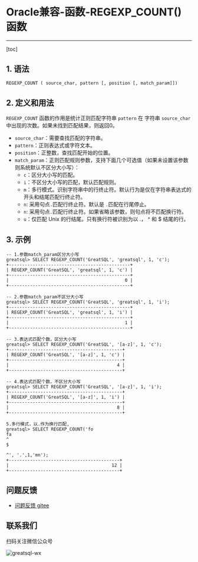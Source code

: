 # Oracle兼容-函数-REGEXP_COUNT()函数
---
[toc]

## 1. 语法

```sql
REGEXP_COUNT ( source_char, pattern [, position [, match_param]])
```

## 2. 定义和用法
`REGEXP_COUNT` 函数的作用是统计正则匹配字符串 `pattern` 在 字符串 `source_char` 中出现的次数。如果未找到匹配结果，则返回0。

- `source_char`：需要查找匹配的字符串。
- `pattern`：正则表达式或字符文本。
- `position`：正整数，查找匹配开始的位置。
- `match_param`：正则匹配规则参数，支持下面几个可选值（如果未设置该参数则系统默认不区分大小写）：
  - `c`：区分大小写的匹配。
  - `i`：不区分大小写的匹配，默认匹配规则。
  - `m`：多行模式。识别字符串中的行终止符。默认行为是仅在字符串表达式的开头和结尾匹配行终止符。
  - `n`: 采用句点`.`匹配行终止符。默认是 `.`匹配在行尾停止。
  - `n`: 采用句点`.`匹配行终止符。如果省略该参数，则句点将不匹配换行符。
  - `u`：仅匹配 Unix 的行结尾。只有换行符被识别为以 .， ^ 和 $ 结尾的行。

## 3. 示例
```
-- 1.参数match_param区分大小写
greatsql> SELECT REGEXP_COUNT('GreatSQL', 'greatsql', 1, 'c');
+----------------------------------------------+
| REGEXP_COUNT('GreatSQL', 'greatsql', 1, 'c') |
+----------------------------------------------+
|                                            0 |
+----------------------------------------------+

-- 2.参数match_param不区分大小写
greatsql> SELECT REGEXP_COUNT('GreatSQL', 'greatsql', 1, 'i');
+----------------------------------------------+
| REGEXP_COUNT('GreatSQL', 'greatsql', 1, 'i') |
+----------------------------------------------+
|                                            1 |
+----------------------------------------------+

-- 3.表达式匹配个数，区分大小写
greatsql> SELECT REGEXP_COUNT('GreatSQL', '[a-z]', 1, 'c');
+-------------------------------------------+
| REGEXP_COUNT('GreatSQL', '[a-z]', 1, 'c') |
+-------------------------------------------+
|                                         4 |
+-------------------------------------------+

-- 4.表达式匹配个数，不区分大小写
greatsql> SELECT REGEXP_COUNT('GreatSQL', '[a-z]', 1, 'i');
+-------------------------------------------+
| REGEXP_COUNT('GreatSQL', '[a-z]', 1, 'i') |
+-------------------------------------------+
|                                         8 |
+-------------------------------------------+

5.多行模式，以.作为换行匹配,
greatsql> SELECT REGEXP_COUNT('fo
fa
^
$

^', '.',1,'mn');
+------------------------------------------+
|                                       12 |
+------------------------------------------+
```



**问题反馈**
---
- [问题反馈 gitee](https://gitee.com/GreatSQL/GreatSQL-Manual/issues)


**联系我们**
---

扫码关注微信公众号

![greatsql-wx](../greatsql-wx.jpg)
